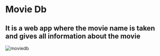 # Movie Db
## It is a web app where the movie name is taken and gives all information about the movie
![moviedb](https://github.com/Yashwanth73/Movie_db/assets/64656812/dd7aef3f-34c8-4adb-a583-5c68d766ed3a)
